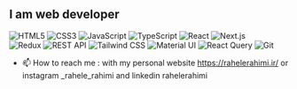 <h2 >I am web developer </h2>
<div class="flex flex-wrap">
<img src="https://img.shields.io/badge/HTML5-%23E34F26.svg?style=for-the-badge&logo=html5&logoColor=white" alt="HTML5">
<img src="https://img.shields.io/badge/CSS3-%230070C0.svg?style=for-the-badge&logo=css3&logoColor=white" alt="CSS3">
<img src="https://img.shields.io/badge/Java Script-%23F0DB4F.svg?style=for-the-badge&logo=javascript&logoColor=white" alt="JavaScript">
<img src="https://img.shields.io/badge/TypeScript-%230070C0.svg?style=for-the-badge&logo=typescript&logoColor=white" alt="TypeScript">
<img src="https://img.shields.io/badge/React-%2320232A.svg?style=for-the-badge&logo=react&logoColor=white" alt="React">
<img src="https://img.shields.io/badge/Next.js-%230070C0.svg?style=for-the-badge&logo=nextjs&logoColor=white" alt="Next.js">
</div>

<div class="flex flex-wrap ">
  <img src="https://img.shields.io/badge/Redux-%2320232A.svg?style=for-the-badge&logo=redux&logoColor=white" alt="Redux">
  <img src="https://img.shields.io/badge/REST_API-%23339933.svg?style=for-the-badge&logo=rest&logoColor=white" alt="REST API">
  <img src="https://img.shields.io/badge/Tailwind_CSS-%230070C0.svg?style=for-the-badge&logo=tailwindcss&logoColor=white" alt="Tailwind CSS">
  <img src="https://img.shields.io/badge/Material_UI-%23FF9D00.svg?style=for-the-badge&logo=material-ui&logoColor=white" alt="Material UI">
  <img src="https://img.shields.io/badge/React_Query-%230070C0.svg?style=for-the-badge&logo=react-query&logoColor=white" alt="React Query">
  <img src="https://img.shields.io/badge/Git-%23339933.svg?style=for-the-badge&logo=git&logoColor=white" alt="Git">
</div>

- 📫 How to reach me  : with my personal website https://rahelerahimi.ir/ or instagram _rahele_rahimi and linkedin rahelerahimi


